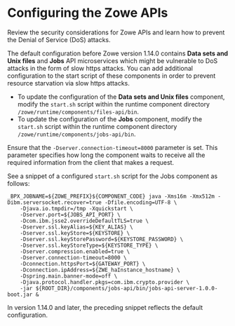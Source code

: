 # Configuring the Zowe APIs

Review the security considerations for Zowe APIs and learn how to prevent the Denial of Service (DoS) attacks.

The default configuration before Zowe version 1.14.0 contains **Data sets and Unix files** and **Jobs** API microservices which might be vulnerable to DoS attacks in the form of slow https attacks. You can add additional configuration to the start script of these components in order to prevent resource starvation via slow https attacks.

- To update the configuration of the **Data sets and Unix files** component, modify the `start.sh` script within the runtime component directory `/zowe/runtime/components/files-api/bin`.
- To update the configuration of the **Jobs** component, modify the `start.sh` script within the runtime component directory `/zowe/runtime/components/jobs-api/bin`.

Ensure that the `-Dserver.connection-timeout=8000` parameter is set. This parameter specifies how long the component waits to receive all the required information from the client that makes a request.

See a snippet of a configured `start.sh` script for the Jobs component as follows:

```shell
_BPX_JOBNAME=${ZOWE_PREFIX}${COMPONENT_CODE} java -Xms16m -Xmx512m -Dibm.serversocket.recover=true -Dfile.encoding=UTF-8 \
    -Djava.io.tmpdir=/tmp -Xquickstart \
    -Dserver.port=${JOBS_API_PORT} \
    -Dcom.ibm.jsse2.overrideDefaultTLS=true \
    -Dserver.ssl.keyAlias=${KEY_ALIAS} \
    -Dserver.ssl.keyStore=${KEYSTORE} \
    -Dserver.ssl.keyStorePassword=${KEYSTORE_PASSWORD} \
    -Dserver.ssl.keyStoreType=${KEYSTORE_TYPE} \
    -Dserver.compression.enabled=true \
    -Dserver.connection-timeout=8000 \
    -Dconnection.httpsPort=${GATEWAY_PORT} \
    -Dconnection.ipAddress=${ZWE_haInstance_hostname} \
    -Dspring.main.banner-mode=off \
    -Djava.protocol.handler.pkgs=com.ibm.crypto.provider \
    -jar ${ROOT_DIR}/components/jobs-api/bin/jobs-api-server-1.0.0-boot.jar &
```
In version 1.14.0 and later, the preceding snippet reflects the default configuration.
